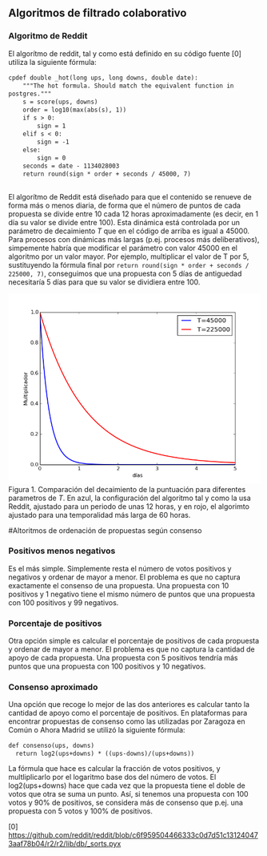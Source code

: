 
## Algoritmos de filtrado colaborativo

### Algoritmo de Reddit

El algorítmo de reddit, tal y como está definido en su código fuente [0] utiliza la siguiente fórmula:
```
cpdef double _hot(long ups, long downs, double date):
    """The hot formula. Should match the equivalent function in postgres."""
    s = score(ups, downs)
    order = log10(max(abs(s), 1))
    if s > 0:
        sign = 1
    elif s < 0:
        sign = -1
    else:
        sign = 0
    seconds = date - 1134028003
    return round(sign * order + seconds / 45000, 7)
    
 ```
 
 El algorítmo de Reddit está diseñado para que el contenido se renueve de forma más o menos diaria, 
 de forma que el número de puntos de cada propuesta se divide entre 10 cada 12 horas aproximadamente 
 (es decir, en 1 día su valor se divide entre 100). Esta dinámica está controlada por un parámetro de decaimiento $T$ que en el código de arriba es igual a 45000.
 Para procesos con dinámicas más largas (p.ej. procesos más deliberativos), simpemente habría que modificar el parámetro con valor 45000 en el algoritmo por un valor mayor.
 Por ejemplo, multiplicar el valor de T por 5, sustituyendo la fórmula final por `return round(sign * order + seconds / 225000, 7)`, conseguimos que una propuesta con 5 días de antiguedad necesitaría 5 días para que su valor se dividiera entre 100.
 
 ![](decay.png)
 Figura 1. Comparación del decaimiento de la puntuación para diferentes parametros de $T$. En azul, la configuración del algoritmo tal y como la usa Reddit, ajustado para un periodo de unas 12 horas, y en rojo, el algorimto ajustado para una temporalidad más larga de 60 horas.
 
 #Altoritmos de ordenación de propuestas según consenso

### Positivos menos negativos

Es el más simple. Simplemente resta el número de votos positivos y negativos y ordenar de mayor a menor.
El problema es que no captura exactamente el consenso de una propuesta. 
Una propuesta con 10 positivos y 1 negativo tiene el mismo número de puntos que una propuesta con 100 positivos y 99 negativos.

### Porcentaje de positivos

Otra opción simple es calcular el porcentaje de positivos de cada propuesta y ordenar de mayor a menor.
El problema es que no captura la cantidad de apoyo de cada propuesta.
Una propuesta con 5 positivos tendría más puntos que una propuesta con 100 positivos y 10 negativos.

### Consenso aproximado

Una opción que recoge lo mejor de las dos anteriores es calcular tanto la cantidad de apoyo como el porcentaje de positivos.
En plataformas para encontrar propuestas de consenso como las utilizadas por Zaragoza en Común o Ahora Madrid se utilizó la siguiente fórmula:
```
def consenso(ups, downs)
  return log2(ups+downs) * ((ups-downs)/(ups+downs))
```
La fórmula que hace es calcular la fracción de votos positivos, y multliplicarlo por el logaritmo base dos del número de votos. El log2(ups+downs) hace que cada vez que la propuesta tiene el doble de votos que otra se suma un punto. Así, si tenemos una propuesta con 100 votos y 90% de positivos, se considera más de consenso que p.ej. una propuesta con 5 votos y 100% de positivos.


  
  [0] https://github.com/reddit/reddit/blob/c6f959504466333c0d7d51c131240473aaf78b04/r2/r2/lib/db/_sorts.pyx
  
